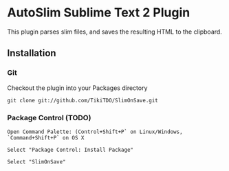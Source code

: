 AutoSlim Sublime Text 2 Plugin
================================

This plugin parses slim files, and saves the resulting HTML to the clipboard.

Installation
------------
### Git

Checkout the plugin into your Packages directory

    git clone git://github.com/TikiTDO/SlimOnSave.git

### Package Control (TODO)

    Open Command Palette: (Control+Shift+P` on Linux/Windows, `Command+Shift+P` on OS X

    Select "Package Control: Install Package"

    Select "SlimOnSave"

